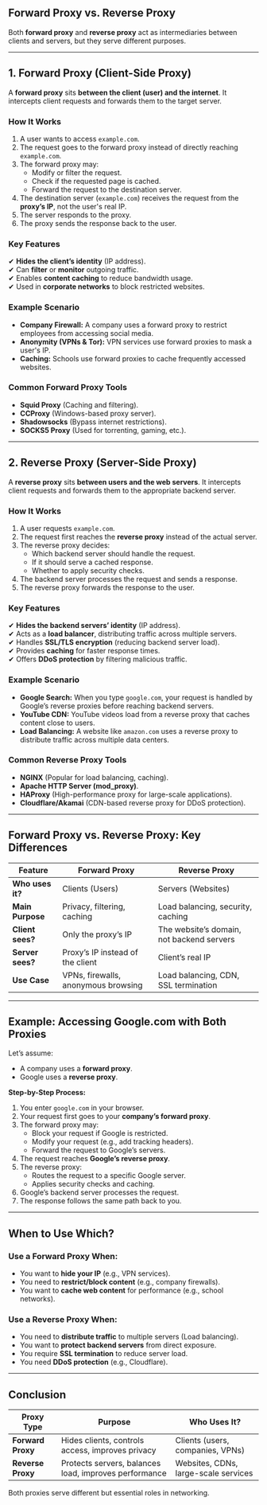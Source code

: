 ## **Forward Proxy vs. Reverse Proxy**  

Both **forward proxy** and **reverse proxy** act as intermediaries between clients and servers, but they serve different purposes.

---

## **1. Forward Proxy (Client-Side Proxy)**  
A **forward proxy** sits **between the client (user) and the internet**. It intercepts client requests and forwards them to the target server.  

### **How It Works**  
1. A user wants to access `example.com`.
2. The request goes to the forward proxy instead of directly reaching `example.com`.
3. The forward proxy may:
   - Modify or filter the request.
   - Check if the requested page is cached.
   - Forward the request to the destination server.
4. The destination server (`example.com`) receives the request from the **proxy’s IP**, not the user's real IP.
5. The server responds to the proxy.
6. The proxy sends the response back to the user.

### **Key Features**  
✔ **Hides the client’s identity** (IP address).  
✔ Can **filter** or **monitor** outgoing traffic.  
✔ Enables **content caching** to reduce bandwidth usage.  
✔ Used in **corporate networks** to block restricted websites.  

### **Example Scenario**
- **Company Firewall:** A company uses a forward proxy to restrict employees from accessing social media.
- **Anonymity (VPNs & Tor):** VPN services use forward proxies to mask a user's IP.
- **Caching:** Schools use forward proxies to cache frequently accessed websites.

### **Common Forward Proxy Tools**
- **Squid Proxy** (Caching and filtering).
- **CCProxy** (Windows-based proxy server).
- **Shadowsocks** (Bypass internet restrictions).
- **SOCKS5 Proxy** (Used for torrenting, gaming, etc.).

---

## **2. Reverse Proxy (Server-Side Proxy)**
A **reverse proxy** sits **between users and the web servers**. It intercepts client requests and forwards them to the appropriate backend server.

### **How It Works**  
1. A user requests `example.com`.
2. The request first reaches the **reverse proxy** instead of the actual server.
3. The reverse proxy decides:
   - Which backend server should handle the request.
   - If it should serve a cached response.
   - Whether to apply security checks.
4. The backend server processes the request and sends a response.
5. The reverse proxy forwards the response to the user.

### **Key Features**  
✔ **Hides the backend servers’ identity** (IP address).  
✔ Acts as a **load balancer**, distributing traffic across multiple servers.  
✔ Handles **SSL/TLS encryption** (reducing backend server load).  
✔ Provides **caching** for faster response times.  
✔ Offers **DDoS protection** by filtering malicious traffic.  

### **Example Scenario**
- **Google Search:** When you type `google.com`, your request is handled by Google’s reverse proxies before reaching backend servers.
- **YouTube CDN:** YouTube videos load from a reverse proxy that caches content close to users.
- **Load Balancing:** A website like `amazon.com` uses a reverse proxy to distribute traffic across multiple data centers.

### **Common Reverse Proxy Tools**
- **NGINX** (Popular for load balancing, caching).
- **Apache HTTP Server (mod_proxy)**.
- **HAProxy** (High-performance proxy for large-scale applications).
- **Cloudflare/Akamai** (CDN-based reverse proxy for DDoS protection).

---

## **Forward Proxy vs. Reverse Proxy: Key Differences**  

| Feature | **Forward Proxy** | **Reverse Proxy** |
|---------|----------------|----------------|
| **Who uses it?** | Clients (Users) | Servers (Websites) |
| **Main Purpose** | Privacy, filtering, caching | Load balancing, security, caching |
| **Client sees?** | Only the proxy’s IP | The website’s domain, not backend servers |
| **Server sees?** | Proxy’s IP instead of the client | Client’s real IP |
| **Use Case** | VPNs, firewalls, anonymous browsing | Load balancing, CDN, SSL termination |

---

## **Example: Accessing Google.com with Both Proxies**
Let’s assume:
- A company uses a **forward proxy**.
- Google uses a **reverse proxy**.

**Step-by-Step Process:**
1. You enter `google.com` in your browser.
2. Your request first goes to your **company’s forward proxy**.
3. The forward proxy may:
   - Block your request if Google is restricted.
   - Modify your request (e.g., add tracking headers).
   - Forward the request to Google’s servers.
4. The request reaches **Google’s reverse proxy**.
5. The reverse proxy:
   - Routes the request to a specific Google server.
   - Applies security checks and caching.
6. Google’s backend server processes the request.
7. The response follows the same path back to you.

---

## **When to Use Which?**
### **Use a Forward Proxy When:**
- You want to **hide your IP** (e.g., VPN services).
- You need to **restrict/block content** (e.g., company firewalls).
- You want to **cache web content** for performance (e.g., school networks).

### **Use a Reverse Proxy When:**
- You need to **distribute traffic** to multiple servers (Load balancing).
- You want to **protect backend servers** from direct exposure.
- You require **SSL termination** to reduce server load.
- You need **DDoS protection** (e.g., Cloudflare).

---

## **Conclusion**
| **Proxy Type** | **Purpose** | **Who Uses It?** |
|---------------|------------|----------------|
| **Forward Proxy** | Hides clients, controls access, improves privacy | Clients (users, companies, VPNs) |
| **Reverse Proxy** | Protects servers, balances load, improves performance | Websites, CDNs, large-scale services |

Both proxies serve different but essential roles in networking.
